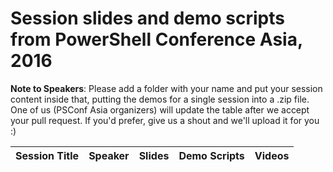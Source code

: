 # Session slides and demo scripts from PowerShell Conference Asia, 2016

**Note to Speakers**: Please add a folder with your name and put your session content inside that, putting the demos for a single session into a .zip file. One of us (PSConf Asia organizers) will update the table after we accept your pull request. If you'd prefer, give us a shout and we'll upload it for you :)

| Session Title  | Speaker | Slides | Demo Scripts | Videos |
| ------------- | ------------- | ------------- | ------------- | ------------- |
